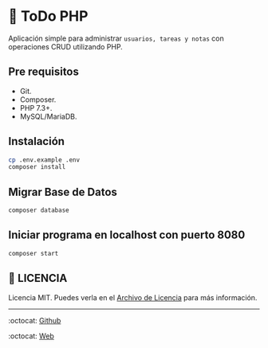 # 🐘 ToDo PHP

Aplicación simple para administrar `usuarios, tareas y notas` con operaciones CRUD utilizando PHP.

## Pre requisitos

- Git.
- Composer.
- PHP 7.3+.
- MySQL/MariaDB.

## Instalación

```bash
cp .env.example .env
composer install
```

## Migrar Base de Datos

```bash
composer database
```

## Iniciar programa en localhost con puerto 8080

```bash
composer start
```

## :page_facing_up: LICENCIA

Licencia MIT. Puedes verla en el [Archivo de Licencia](LICENSE.md) para más información.

---

:octocat: [Github](https://github.com/khanakat)

:octocat: [Web](https://khanakat.com)
